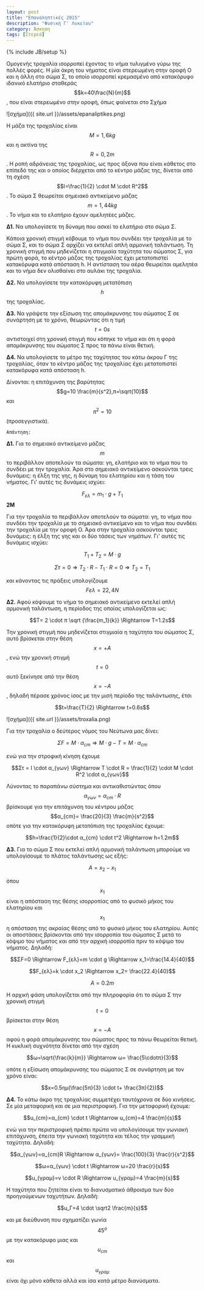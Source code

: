 ```yaml
---
layout: post
title: "Επαναληπτικές 2015"
description: "Φυσική Γ' Λυκείου"
category: Άσκηση
tags: [Στερεό]
---
```

{% include JB/setup %}


Ομογενής τροχαλία ισορροπεί έχοντας το νήμα τυλιγμένο γύρω της πολλές φορές. Η μία άκρη του νήματος είναι στερεωμένη στην οροφή Ο και η άλλη στο σώμα Σ, το οποίο ισορροπεί κρεμασμένο από κατακόρυφο ιδανικό ελατήριο σταθεράς $$k=40\frac{N}{m}$$, που είναι στερεωμένο στην οροφή, όπως φαίνεται στο Σχήμα

![σχήμα]({{ site.url }}/assets/epanaliptikes.png) 


Η μάζα της τροχαλίας είναι $$M=1,6kg$$ και η ακτίνα της $$R=0,2m$$. Η ροπή αδράνειας της τροχαλίας, ως προς άξονα που είναι κάθετος στο επίπεδό της και ο οποίος διέρχεται από το κέντρο μάζας της, δίνεται από τη σχέση $$I=\frac{1}{2} \cdot M \cdot R^2$$.
Το σώμα Σ θεωρείται σημειακό αντικείμενο μάζας $$m=1,44kg$$. Το νήμα και το ελατήριο έχουν αμελητέες μάζες.

**Δ1.** Να υπολογίσετε τη δύναμη που ασκεί το ελατήριο στο σώμα Σ.

Κάποια χρονική στιγμή κόβουμε το νήμα που συνδέει την τροχαλία με το σώμα Σ, και το σώμα Σ αρχίζει να εκτελεί απλή αρμονική ταλάντωση. Τη χρονική στιγμή που μηδενίζεται η στιγμιαία ταχύτητα του σώματος Σ, για πρώτη φορά, το κέντρο μάζας της τροχαλίας έχει μετατοπιστεί κατακόρυφα κατά απόσταση h. Η αντίσταση του αέρα θεωρείται αμελητέα και το νήμα δεν ολισθαίνει στο αυλάκι της τροχαλία.

**Δ2.** Να υπολογίσετε την κατακόρυφη μετατόπιση $$h$$ της τροχαλίας.

**Δ3.** Να γράψετε την εξίσωση της απομάκρυνσης του σώματος Σ σε συνάρτηση με το χρόνο, θεωρώντας ότι η τιμή $$t=0s$$ αντιστοιχεί στη χρονική στιγμή που κόπηκε το νήμα και ότι η φορά απομάκρυνσης του σώματος Σ προς τα πάνω είναι θετική.

**Δ4.** Να υπολογίσετε το μέτρο της ταχύτητας του κάτω άκρου Γ της τροχαλίας, όταν το κέντρο μάζας της τροχαλίας έχει μετατοπιστεί κατακόρυφα κατά απόσταση h.

Δίνονται: η επιτάχυνση της βαρύτητας $$g=10 \frac{m}{s^2},π=\sqrt{10}$$ και $$π^2=10$$ (προσεγγιστικά).

`Απάντηση:`


**Δ1.** Για το σημειακό αντικείμενο μάζας $$m$$ το περιβάλλον αποτελούν τα σώματα: γη, ελατήριο και το νήμα που το συνδέει με την τροχαλία. Άρα στο σημειακό αντικείμενο ασκούνται τρεις δυνάμεις: η έλξη της γης, η δύναμη του ελατηρίου και η τάση του νήματος. Γι' αυτές τις δυνάμεις ισχύει:

$${F}_{ελ} = m_1 \cdot g + T_1$$                                      **2M**

Για την τροχαλία το περιβάλλον αποτελούν τα σώματα: γη, το νήμα που συνδέει την τροχαλία με το σημειακό αντικείμενο και το νήμα που συνδέει την τροχαλία με την οροφή Ο. Άρα στην τροχαλία ασκούνται τρεις δυνάμεις: η έλξη της γης και οι δύο τάσεις των νημάτων. Γι' αυτές τις δυνάμεις ισχύει:

$$ T_1 + T_2 = M \cdot g $$

$$ Στ=0 \Rightarrow T_2 \cdot R − T_1 \cdot R = 0 \Rightarrow T_2 = T_1$$

και κάνοντας τις πράξεις υπολογίζουμε $$Fελ=22,4N$$

**Δ2.** Αφού κόψουμε το νήμα το σημειακό αντικείμενο εκτελεί απλή αρμονική ταλάντωση, η περίοδος της οποίας υπολογίζεται ως:

$$T= 2 \cdot π \sqrt {\frac{m_1}{k}} \Rightarrow T=1.2s$$

Την χρονική στιγμή που μηδενίζεται στιγμιαία η ταχύτητα του σώματος Σ, αυτό βρίσκεται στην θέση $$x=+A$$, ενώ την χρονική στιγμή $$t=0$$ αυτό ξεκίνησε από την θέση $$x=−A$$, δηλαδή πέρασε χρόνος ίσος με την μισή περίοδο της ταλάντωσης, έτσι

$$t=\frac{T}{2} \Rightarrow t=0.6s$$

![σχήμα]({{ site.url }}/assets/troxalia.png) 

Για την τροχαλία ο δεύτερος νόμος του Νεύτωνα μας δίνει:

$$ΣF = M\cdot α_{cm} \Rightarrow M \cdot g − T = M \cdot α_{cm}$$

ενώ για την στροφική κίνηση έχουμε

$$Στ = I \cdot α_{γων} \Rightarrow T \cdot R = \frac{1}{2} \cdot M \cdot R^2 \cdot α_{γων}$$

Λύνοντας το παραπάνω σύστημα και αντικαθιστώντας όπου $$α_{γων}=α_{cm} \cdot R$$ βρίσκουμε για την επιτάχυνση του κέντρου μάζας $$α_{cm}= \frac{20}{3} \frac{m}{s^2}$$
οπότε για την κατακόρυφη μετατόπιση της τροχαλίας έχουμε:

$$h=\frac{1}{2}\cdot α_{cm} \cdot t^2 \Rightarrow h=1.2m$$

**Δ3.** Για το σώμα Σ που εκτελεί απλή αρμονική ταλάντωση μπορούμε να υπολογίσουμε το πλάτος ταλάντωσης ως εξής:

$$A=x_2−x_1$$

όπου $$x_1$$ είναι η απόσταση της θέσης ισορροπίας από το φυσικό μήκος του ελατηρίου και $$x_1$$ η απόσταση της ακραίας θέσης από το φυσικό μήκος του ελατηρίου. Αυτές οι αποστάσεις βρίσκονται από την ισορροπία του σώματος Σ μετά το κόψιμο του νήματος και από την αρχική ισορροπία πριν το κόψιμο του νήματος. Δηλαδή:

$$ΣF=0 \Rightarrow F_{ελ}=m \cdot g \Rightarrow x_1=\frac{14.4}{40}$$

$$F_{ελ}=k \cdot x_2 \Rightarrow x_2= \frac{22.4}{40}$$

$$A=0.2m$$

H αρχική φάση υπολογίζεται από την πληροφορία ότι το σώμα Σ την χρονική στιγμή $$t=0$$ βρίσκεται στην θέση $$x=−A$$ αφού η φορά απομάκρυνσης του σώματος προς τα πάνω θεωρείται θετική. Η κυκλική συχνότητα δίνεται από την σχέση

$$ω=\sqrt{\frac{k}{m}} \Rightarrow ω= \frac{5\cdotπ}{3}$$

οπότε η εξίσωση απομάκρυνσης του σώματος Σ σε συνάρτηση με τον χρόνο είναι:

$$x=0.5ημ(\frac{5π}{3} \cdot t+ \frac{3π}{2})$$

**Δ4.** Το κάτω άκρο της τροχαλίας συμμετέχει ταυτόχρονα σε δύο κινήσεις. Σε μία μεταφορική και σε μια περιστροφική. Για την μεταφορική έχουμε:

$$u_{cm}=α_{cm} \cdot t \Rightarrow u_{cm}=4 \frac{m}{s}$$

ενώ για την περιστροφική πρέπει πρώτα να υπολογίσουμε την γωνιακή επιτάχυνση, έπειτα την γωνιακή ταχύτητα και τέλος την γραμμική ταχύτητα. Δηλαδή:

$$α_{γων}=α_{cm}R \Rightarrow α_{γων}= \frac{100}{3} \frac{r}{s^2}$$

$$ω=α_{γων} \cdot t \Rightarrow ω=20 \frac{r}{s}$$

$$u_{γραμ}=v \cdot R \Rightarrow u_{γραμ}=4 \frac{m}{s}$$

H ταχύτητα που ζητείται είναι το διανυσματικό άθροισμα των δύο προηγούμενων ταχυτήτων. Δηλαδή:

$$u_Γ=4 \cdot \sqrt2 \frac{m}{s}$$

και με διεύθυνση που σχηματίζει γωνία $$45^ο$$ με την κατακόρυφο μιας και $$u_{cm}$$ και $$u_{γραμ}$$ είναι όχι μόνο κάθετα αλλά και ίσα κατά μέτρο διανύσματα.